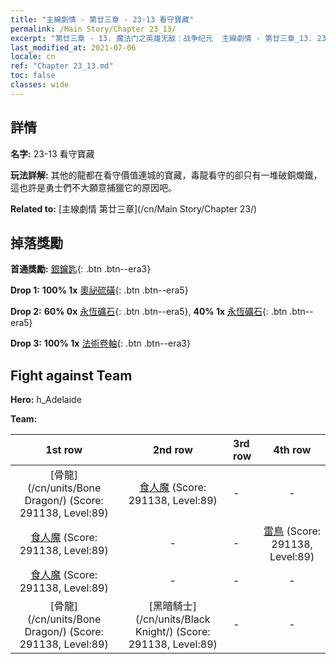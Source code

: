 ```yaml
---
title: "主線劇情 - 第廿三章 - 23-13 看守寶藏"
permalink: /Main Story/Chapter 23_13/
excerpt: "第廿三章 - 13. 魔法门之英雄无敌：战争纪元  主線劇情 - 第廿三章_13. 23-13 看守寶藏"
last_modified_at: 2021-07-06
locale: cn
ref: "Chapter 23_13.md"
toc: false
classes: wide
---
```


## 詳情

 **名字:** 23-13 看守寶藏

 **玩法詳解:** 其他的龍都在看守價值連城的寶藏，毒龍看守的卻只有一堆破銅爛鐵，這也許是勇士們不大願意捕獵它的原因吧。

 **Related to:** [主線劇情 第廿三章](/cn/Main Story/Chapter 23/)

## 掉落獎勵

 **首通獎勵:** [銀鑰匙](/cn/Items/con_693/){: .btn .btn--era3}

 **Drop 1:** **100% 1x** [奧祕硫磺](/cn/Items/mat_78/){: .btn .btn--era5}

 **Drop 2:** **60% 0x** [永恆礦石](/cn/Items/mat_68/){: .btn .btn--era5}, **40% 1x** [永恆礦石](/cn/Items/mat_68/){: .btn .btn--era5}

 **Drop 3:** **100% 1x** [法術卷軸](/cn/Items/con_694/){: .btn .btn--era3}


## Fight against Team
 **Hero:** h_Adelaide

 **Team:**


  | 1st row | 2nd row | 3rd row | 4th row |
  |:----:|:----:|:----|:----:|
  | [骨龍](/cn/units/Bone Dragon/) (Score: 291138, Level:89)  | [食人魔](/cn/units/Ogre/) (Score: 291138, Level:89)  | - | - |
  | [食人魔](/cn/units/Ogre/) (Score: 291138, Level:89)  | - | - | [雷鳥](/cn/units/Roc/) (Score: 291138, Level:89)  |
  | [食人魔](/cn/units/Ogre/) (Score: 291138, Level:89)  | - | - | - |
  | [骨龍](/cn/units/Bone Dragon/) (Score: 291138, Level:89)  | [黑暗騎士](/cn/units/Black Knight/) (Score: 291138, Level:89)  | - | - |


